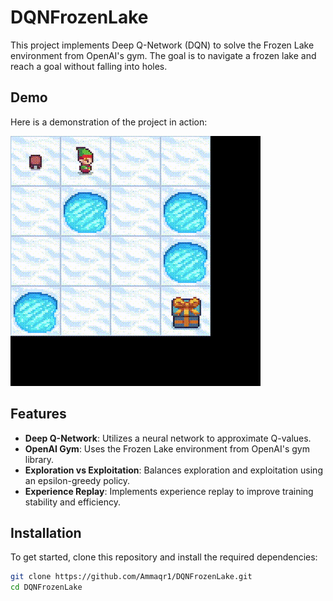 # DQNFrozenLake

This project implements Deep Q-Network (DQN) to solve the Frozen Lake environment from OpenAI's gym. The goal is to navigate a frozen lake and reach a goal without falling into holes.

## Demo

Here is a demonstration of the project in action:

![Frozen Lake Demo](https://github.com/Ammaqr1/DQNFrozenLake/blob/master/Frozen%20Lake%202024-07-20%2019-28-14.gif?raw=true)

## Features

- **Deep Q-Network**: Utilizes a neural network to approximate Q-values.
- **OpenAI Gym**: Uses the Frozen Lake environment from OpenAI's gym library.
- **Exploration vs Exploitation**: Balances exploration and exploitation using an epsilon-greedy policy.
- **Experience Replay**: Implements experience replay to improve training stability and efficiency.

## Installation

To get started, clone this repository and install the required dependencies:

```bash
git clone https://github.com/Ammaqr1/DQNFrozenLake.git
cd DQNFrozenLake

